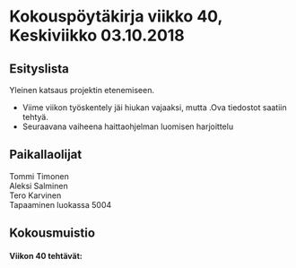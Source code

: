 # Kokouspöytäkirja viikko 40, Keskiviikko 03.10.2018  

## Esityslista  
Yleinen katsaus projektin etenemiseen.  
* Viime viikon työskentely jäi hiukan vajaaksi, mutta .Ova tiedostot saatiin tehtyä.
* Seuraavana vaiheena haittaohjelman luomisen harjoittelu
  
## Paikallaolijat
Tommi Timonen  
Aleksi Salminen  
Tero Karvinen  
Tapaaminen luokassa 5004  

## Kokousmuistio
  
#### Viikon 40 tehtävät:  

